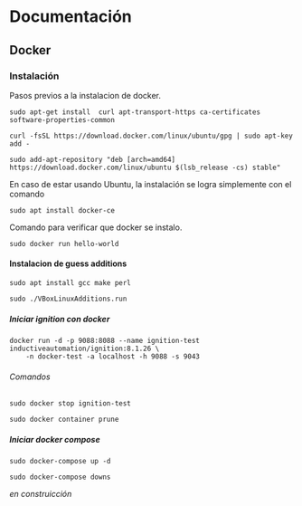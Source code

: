 # Documentación
## Docker
### Instalación
Pasos previos a la instalacion de docker.
```
sudo apt-get install  curl apt-transport-https ca-certificates software-properties-common
```
```
curl -fsSL https://download.docker.com/linux/ubuntu/gpg | sudo apt-key add -
```
```
sudo add-apt-repository "deb [arch=amd64] https://download.docker.com/linux/ubuntu $(lsb_release -cs) stable"
```

En caso de estar usando Ubuntu, la instalación se logra simplemente con el comando
```
sudo apt install docker-ce
```
Comando para verificar que docker se instalo.
```
sudo docker run hello-world
```

#### Instalacion de guess additions
```
sudo apt install gcc make perl
```

```
sudo ./VBoxLinuxAdditions.run
```
##### Iniciar ignition con docker
```
docker run -d -p 9088:8088 --name ignition-test inductiveautomation/ignition:8.1.26 \
    -n docker-test -a localhost -h 9088 -s 9043
```
###### Comandos
```
sudo docker stop ignition-test
```
```
sudo docker container prune
```
##### Iniciar docker compose
```
sudo docker-compose up -d
```
```
sudo docker-compose downs
```
*en construicción*
